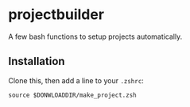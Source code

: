 projectbuilder
==============

A few bash functions to setup projects automatically.

Installation
------------

Clone this, then add a line to your `.zshrc`:

    source $DONWLOADDIR/make_project.zsh
